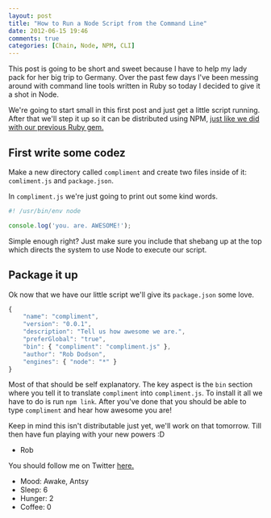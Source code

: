```yaml
---
layout: post
title: "How to Run a Node Script from the Command Line"
date: 2012-06-15 19:46
comments: true
categories: [Chain, Node, NPM, CLI]
---
```


This post is going to be short and sweet because I have to help my lady pack for her big trip to Germany. Over the past few days I've been messing around with command line tools written in Ruby so today I decided to give it a shot in Node.

<!--more-->

We're going to start small in this first post and just get a little script running. After that we'll step it up so it can be distributed using NPM, [just like we did with our previous Ruby gem.](http://robdodson.me/blog/2012/06/14/how-to-write-a-command-line-ruby-gem/)

## First write some codez

Make a new directory called `compliment` and create two files inside of it: `comliment.js` and `package.json`.

In `compliment.js` we're just going to print out some kind words.

``` js compliment/compliment.js
#! /usr/bin/env node

console.log('you. are. AWESOME!');
```

Simple enough right? Just make sure you include that shebang up at the top which directs the system to use Node to execute our script.

## Package it up

Ok now that we have our little script we'll give its `package.json` some love.

``` js compliment/package.json
{
    "name": "compliment",
    "version": "0.0.1",
    "description": "Tell us how awesome we are.",
    "preferGlobal": "true",
    "bin": { "compliment": "compliment.js" },
    "author": "Rob Dodson",
    "engines": { "node": "*" }
}
```

Most of that should be self explanatory. The key aspect is the `bin` section where you tell it to translate `compliment` into `compliment.js`. To install it all we have to do is run `npm link`. After you've done that you should be able to type `compliment` and hear how awesome you are!

Keep in mind this isn't distributable just yet, we'll work on that tomorrow. Till then have fun playing with your new powers :D

- Rob

You should follow me on Twitter [here.](http://twitter.com/rob_dodson)

<ul class="personal-stats">
    <li>Mood: Awake, Antsy</li>
    <li>Sleep: 6</li>
    <li>Hunger: 2</li>
    <li>Coffee: 0</li>
</ul>